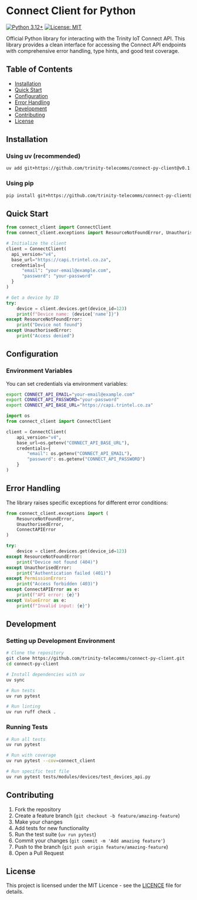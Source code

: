 # Connect Client for Python

[![Python 3.12+](https://img.shields.io/badge/python-3.12+-blue.svg)](https://www.python.org/downloads/)
[![License: MIT](https://img.shields.io/badge/License-MIT-yellow.svg)](https://opensource.org/licenses/MIT)

Official Python library for interacting with the Trinity IoT Connect API. 
This library provides a clean interface for accessing the Connect API endpoints 
with comprehensive error handling, type hints, and good test coverage.

## Table of Contents

- [Installation](#installation)
- [Quick Start](#quick-start)
- [Configuration](#configuration)
- [Error Handling](#error-handling)
- [Development](#development)
- [Contributing](#contributing)
- [License](#license)

## Installation

### Using uv (recommended)

```bash
uv add git+https://github.com/trinity-telecomms/connect-py-client@v0.1.8
```

### Using pip

```bash
pip install git+https://github.com/trinity-telecomms/connect-py-client@v0.1.8
```

## Quick Start

```python
from connect_client import ConnectClient
from connect_client.exceptions import ResourceNotFoundError, UnauthorisedError

# Initialize the client
client = ConnectClient(
  api_version="v4",
  base_url="https://capi.trintel.co.za",
  credentials={
      "email": "your-email@example.com",
      "password": "your-password"
  }
)

# Get a device by ID
try:
    device = client.devices.get(device_id=123)
    print(f"Device name: {device['name']}")
except ResourceNotFoundError:
    print("Device not found")
except UnauthorisedError:
    print("Access denied")
```

## Configuration

### Environment Variables

You can set credentials via environment variables:

```bash
export CONNECT_API_EMAIL="your-email@example.com"
export CONNECT_API_PASSWORD="your-password"
export CONNECT_API_BASE_URL="https://capi.trintel.co.za"
```

```python
import os
from connect_client import ConnectClient

client = ConnectClient(
    api_version="v4",
    base_url=os.getenv("CONNECT_API_BASE_URL"),
    credentials={
        "email": os.getenv("CONNECT_API_EMAIL"),
        "password": os.getenv("CONNECT_API_PASSWORD")
    }
)
```

## Error Handling

The library raises specific exceptions for different error conditions:

```python
from connect_client.exceptions import (
    ResourceNotFoundError,
    UnauthorisedError,
    ConnectAPIError
)

try:
    device = client.devices.get(device_id=123)
except ResourceNotFoundError:
    print("Device not found (404)")
except UnauthorisedError:
    print("Authentication failed (401)")
except PermissionError:
    print("Access forbidden (403)")
except ConnectAPIError as e:
    print(f"API error: {e}")
except ValueError as e:
    print(f"Invalid input: {e}")
```

## Development

### Setting up Development Environment

```bash
# Clone the repository
git clone https://github.com/trinity-telecomms/connect-py-client.git
cd connect-py-client

# Install dependencies with uv
uv sync

# Run tests
uv run pytest

# Run linting
uv run ruff check .
```

### Running Tests

```bash
# Run all tests
uv run pytest

# Run with coverage
uv run pytest --cov=connect_client

# Run specific test file
uv run pytest tests/modules/devices/test_devices_api.py
```

## Contributing

1. Fork the repository
2. Create a feature branch (`git checkout -b feature/amazing-feature`)
3. Make your changes
4. Add tests for new functionality
5. Run the test suite (`uv run pytest`)
6. Commit your changes (`git commit -m 'Add amazing feature'`)
7. Push to the branch (`git push origin feature/amazing-feature`)
8. Open a Pull Request

## License

This project is licensed under the MIT Licence - 
see the [LICENCE](LICENSE) file for details.